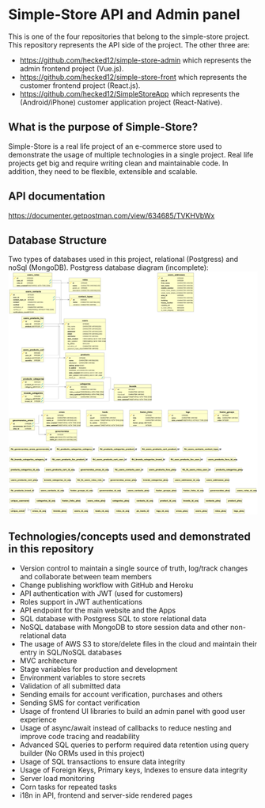 # Simple-Store API and Admin panel
This is one of the four repositories that belong to the simple-store project.
This repository represents the API side of the project.
The other three are:
- https://github.com/hecked12/simple-store-admin which represents the admin frontend project (Vue.js).
- https://github.com/hecked12/simple-store-front which represents the customer frontend project (React.js).
- https://github.com/hecked12/SimpleStoreApp which represents the (Android/iPhone) customer application project (React-Native).

## What is the purpose of Simple-Store?
Simple-Store is a real life project of an e-commerce store used to demonstrate the usage of multiple technologies in a single project.
Real life projects get big and require writing clean and maintainable code.
In addition, they need to be flexible, extensible and scalable.

## API documentation
https://documenter.getpostman.com/view/634685/TVKHVbWx

## Database Structure
Two types of databases used in this project, relational (Postgress) and noSql (MongoDB).
Postgress database diagram (incomplete):
![Diagram](/resources/diagram.png)

## Technologies/concepts used and demonstrated in this repository
- Version control to maintain a single source of truth, log/track changes and collaborate between team members
- Change publishing workflow with GitHub and Heroku
- API authentication with JWT (used for customers)
- Roles support in JWT authentications
- API endpoint for the main website and the Apps
- SQL database with Postgress SQL to store relational data
- NoSQL database with MongoDB to store session data and other non-relational data
- The usage of AWS S3 to store/delete files in the cloud and maintain their entry in SQL/NoSQL databases
- MVC architecture
- Stage variables for production and development
- Environment variables to store secrets
- Validation of all submitted data
- Sending emails for account verification, purchases and others
- Sending SMS for contact verification
- Usage of frontend UI libraries to build an admin panel with good user experience
- Usage of async/await instead of callbacks to reduce nesting and improve code tracing and readability
- Advanced SQL queries to perform required data retention using query builder (No ORMs used in this project)
- Usage of SQL transactions to ensure data integrity
- Usage of Foreign Keys, Primary keys, Indexes to ensure data integrity
- Server load monitoring 
- Corn tasks for repeated tasks
- i18n in API, frontend and server-side rendered pages
